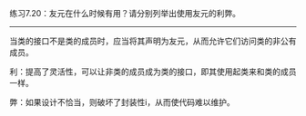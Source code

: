 练习7.20：友元在什么时候有用？请分别列举出使用友元的利弊。

---

当类的接口不是类的成员时，应当将其声明为友元，从而允许它们访问类的非公有成员。

利：提高了灵活性，可以让非类的成员成为类的接口，即其使用起类来和类的成员一样。

弊：如果设计不恰当，则破坏了封装性i，从而使代码难以维护。
